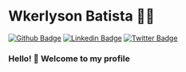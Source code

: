 # Wkerlyson Batista :man_technologist:

[![Github Badge](https://img.shields.io/badge/-Github-000?style=flat-square&logo=Github&logoColor=white&link=https://github.com/lucasgdb)](https://github.com/wkerlyson)
[![Linkedin Badge](https://img.shields.io/badge/-LinkedIn-blue?style=flat-square&logo=Linkedin&logoColor=white&link=https://www.linkedin.com/in/wkerlyson-batista/)](https://www.linkedin.com/in/wkerlyson-batista/)
[![Twitter Badge](https://img.shields.io/badge/-Twitter-1ca0f1?style=flat-square&labelColor=1ca0f1&logo=twitter&logoColor=white&link=https://twitter.com/Wkerlyson)](https://twitter.com/Wkerlyson)

### Hello! 👋 Welcome to my profile
